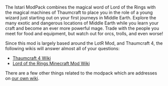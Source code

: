 The Istari ModPack combines the magical word of Lord of the Rings with the magical machines of Thaumcraft to place you
in the role of a young wizard just starting out on your first journeys in Middle Earth.  Explore the many exotic and
dangerous locations of Middle Earth while you learn your craft and become an ever more powerful mage. Trade with the
people you meet for food and equipment, but watch out for orcs, trolls, and even worse!

Since this mod is largely based around the LotR Mod, and Thaumcraft 4, the following wikis will answer almost all of your questions:

* [Thaumcraft 4 Wiki](https://thaumcraft-4.fandom.com/wiki/Thaumcraft_4_Wiki)
* [Lord of the Rings Minecraft Mod Wiki](https://lotrminecraftmod.fandom.com/wiki/The_Lord_of_the_Rings_Minecraft_Mod_Wiki)

There are a few other things related to the modpack which are addresses on [our own wiki](https://github.com/tungstonminer/istari/wiki).
